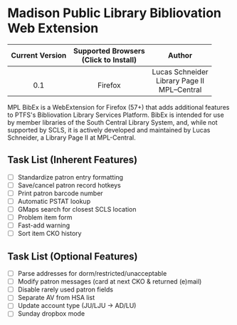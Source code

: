 # Madison Public Library Bibliovation Web Extension

| Current Version | Supported Browsers<br>(Click to Install)    | Author          |
| :-------------: | :-----------------------------------------: | :-------------: |
| <br>0.1           | <br>Firefox | Lucas Schneider<br>Library Page II<br>MPL–Central |

MPL BibEx is a WebExtension for Firefox (57+) that adds additional features to PTFS's Bibliovation Library Services Platform. BibEx is intended for use by member libraries of the South Central Library System, and, while not supported by SCLS, it is actively developed and maintained by Lucas Schneider, a Library Page II at MPL-Central.

## Task List (Inherent Features)
- [ ] Standardize patron entry formatting
- [ ] Save/cancel patron record hotkeys
- [ ] Print patron barcode number
- [ ] Automatic PSTAT lookup
- [ ] GMaps search for closest SCLS location
- [ ] Problem item form
- [ ] Fast-add warning
- [ ] Sort item CKO history

## Task List (Optional Features)
- [ ] Parse addresses for dorm/restricted/unacceptable
- [ ] Modify patron messages (card at next CKO & returned (e)mail)
- [ ] Disable rarely used patron fields
- [ ] Separate AV from HSA list
- [ ] Update account type (JU/LJU -> AD/LU)
- [ ] Sunday dropbox mode
